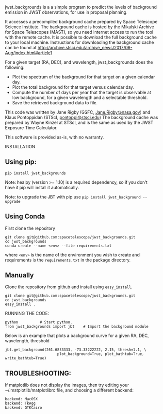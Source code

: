 jwst_backgrounds is a a simple program to predict the levels of background emission
in JWST observations, for use in proposal planning.

It accesses a precompiled background cache prepared by Space Telescope Science Institute. The background cache is hosted by the 
Mikulski Archive for Space Telescopes (MAST), so you need internet access to run the tool with the remote cache. It is possible to
download the full background cache to your local machine. Instructions for downloading the background cache can be found at http://archive.stsci.edu/archive_news/2017/08-Aug/index.html#article1

For a given target (RA, DEC), and wavelength, jwst_backgrounds does the following:
- Plot the spectrum of the background for that target on a given calendar day.
- Plot the total background for that target versus calendar day.
- Compute the number of days per year that the target is observable at low background,
  for a given wavelength and a selectable threshold.
- Save the retrieved background data to file.
  
This code was written by Jane Rigby (GSFC, Jane.Rigby@nasa.gov) and Klaus Pontoppidan (STScI, pontoppi@stsci.edu)
The background cache was prepared by Wayne Kinzel at STScI, and is the same as used by the JWST Exposure Time Calculator.

This software is provided as-is, with no warranty.

  
INSTALLATION

Using pip:
----------
```
pip install jwst_backgrounds
```

Note: healpy (version >= 1.10) is a required dependency, so if you don't have it pip will install it automatically. 

Note: to upgrade the JBT with pip use `pip install jwst_background --upgrade`

Using Conda
-----------
First clone the repository

```
git clone git@github.com:spacetelescope/jwst_backgrounds.git
cd jwst_backgrounds
conda create --name <env> --file requirements.txt
```

where `<env>` is the name of the environment you wish to create and requirements is the `requirements.txt` in the package directory.

Manually
----------
Clone the repository from github and install using `easy_install`.

```
git clone git@github.com:spacetelescope/jwst_backgrounds.git
cd jwst_backgrounds
easy_install .
```

   
RUNNING THE CODE:
```
python			# Start python.
from jwst_backgrounds import jbt 	# Import the background module
```

Below is an example that plots a background curve for a given RA, DEC, wavelength, threshold
```
jbt.get_background(261.6833333, -73.33222222, 2.15, thresh=1.1, \
                        plot_background=True, plot_bathtub=True, write_bathtub=True) 
```

TROUBLESHOOTING:
-----------
If matplotlib does not display the images, then try editing your ~/.matplotlib/matplotlibrc file,
and choosing a different backend:  
```
backend: MacOSX
backend: TkAgg
backend: GTKCairo
```

